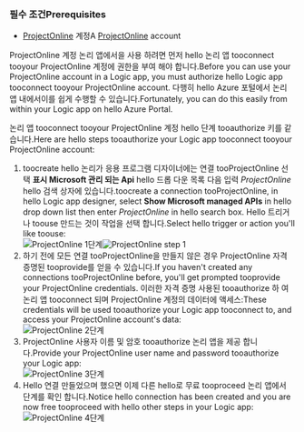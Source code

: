 ### <a name="prerequisites"></a><span data-ttu-id="d77f3-101">필수 조건</span><span class="sxs-lookup"><span data-stu-id="d77f3-101">Prerequisites</span></span>
* <span data-ttu-id="d77f3-102">[ProjectOnline](https://products.office.com/Project/project-online-with-project-for-office-365) 계정</span><span class="sxs-lookup"><span data-stu-id="d77f3-102">A [ProjectOnline](https://products.office.com/Project/project-online-with-project-for-office-365) account</span></span> 

<span data-ttu-id="d77f3-103">ProjectOnline 계정 논리 앱에서을 사용 하려면 먼저 hello 논리 앱 tooconnect tooyour ProjectOnline 계정에 권한을 부여 해야 합니다.</span><span class="sxs-lookup"><span data-stu-id="d77f3-103">Before you can use your ProjectOnline account in a Logic app, you must authorize hello Logic app tooconnect tooyour ProjectOnline account.</span></span> <span data-ttu-id="d77f3-104">다행히 hello Azure 포털에서 논리 앱 내에서이를 쉽게 수행할 수 있습니다.</span><span class="sxs-lookup"><span data-stu-id="d77f3-104">Fortunately, you can do this easily from within your Logic app on hello Azure Portal.</span></span> 

<span data-ttu-id="d77f3-105">논리 앱 tooconnect tooyour ProjectOnline 계정 hello 단계 tooauthorize 키를 같습니다.</span><span class="sxs-lookup"><span data-stu-id="d77f3-105">Here are hello steps tooauthorize your Logic app tooconnect tooyour ProjectOnline account:</span></span>

1. <span data-ttu-id="d77f3-106">toocreate hello 논리가 응용 프로그램 디자이너에는 연결 tooProjectOnline 선택 **표시 Microsoft 관리 되는 Api** hello 드롭 다운 목록 다음 입력 *ProjectOnline* hello 검색 상자에 있습니다.</span><span class="sxs-lookup"><span data-stu-id="d77f3-106">toocreate a connection tooProjectOnline, in hello Logic app designer, select **Show Microsoft managed APIs** in hello drop down list then enter *ProjectOnline* in hello search box.</span></span> <span data-ttu-id="d77f3-107">Hello 트리거나 toouse 만드는 것이 작업을 선택 합니다.</span><span class="sxs-lookup"><span data-stu-id="d77f3-107">Select hello trigger or action you'll like toouse:</span></span>  
   <span data-ttu-id="d77f3-108">![ProjectOnline 1단계](./media/connectors-create-api-projectonline/projectonline-1.png)</span><span class="sxs-lookup"><span data-stu-id="d77f3-108">![ProjectOnline step 1](./media/connectors-create-api-projectonline/projectonline-1.png)</span></span>
2. <span data-ttu-id="d77f3-109">하기 전에 모든 연결 tooProjectOnline을 만들지 않은 경우 ProjectOnline 자격 증명된 tooprovide를 얻을 수 있습니다.</span><span class="sxs-lookup"><span data-stu-id="d77f3-109">If you haven't created any connections tooProjectOnline before, you'll get prompted tooprovide your ProjectOnline credentials.</span></span> <span data-ttu-id="d77f3-110">이러한 자격 증명 사용된 tooauthorize 하 여 논리 앱 tooconnect 되며 ProjectOnline 계정의 데이터에 액세스:</span><span class="sxs-lookup"><span data-stu-id="d77f3-110">These credentials will be used tooauthorize your Logic app tooconnect to, and access your ProjectOnline account's data:</span></span>  
   ![ProjectOnline 2단계](./media/connectors-create-api-projectonline/projectonline-2.png)
3. <span data-ttu-id="d77f3-112">ProjectOnline 사용자 이름 및 암호 tooauthorize 논리 앱을 제공 합니다.</span><span class="sxs-lookup"><span data-stu-id="d77f3-112">Provide your ProjectOnline user name and password tooauthorize your Logic app:</span></span>  
   ![ProjectOnline 3단계](./media/connectors-create-api-projectonline/projectonline-3.png)   
4. <span data-ttu-id="d77f3-114">Hello 연결 만들었으며 했으면 이제 다른 hello로 무료 tooproceed 논리 앱에서 단계를 확인 합니다.</span><span class="sxs-lookup"><span data-stu-id="d77f3-114">Notice hello connection has been created and you are now free tooproceed with hello other steps in your Logic app:</span></span>  
   ![ProjectOnline 4단계](./media/connectors-create-api-projectonline/projectonline-4.png)   

